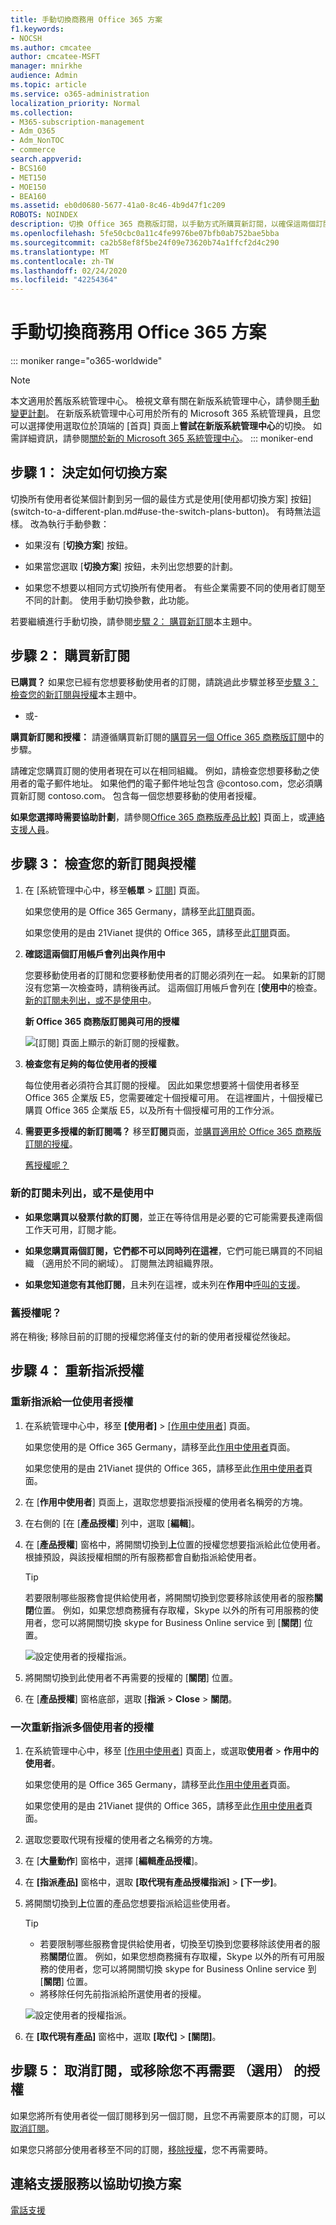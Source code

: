 ```yaml
---
title: 手動切換商務用 Office 365 方案
f1.keywords:
- NOCSH
ms.author: cmcatee
author: cmcatee-MSFT
manager: mnirkhe
audience: Admin
ms.topic: article
ms.service: o365-administration
localization_priority: Normal
ms.collection:
- M365-subscription-management
- Adm_O365
- Adm_NonTOC
- commerce
search.appverid:
- BCS160
- MET150
- MOE150
- BEA160
ms.assetid: eb0d0680-5677-41a0-8c46-4b9d47f1c209
ROBOTS: NOINDEX
description: 切換 Office 365 商務版訂閱，以手動方式所購買新訂閱，以確保這兩個訂閱的列和作用。
ms.openlocfilehash: 5fe50cbc0a11c4fe9976be07bfb0ab752bae5bba
ms.sourcegitcommit: ca2b58ef8f5be24f09e73620b74a1ffcf2d4c290
ms.translationtype: MT
ms.contentlocale: zh-TW
ms.lasthandoff: 02/24/2020
ms.locfileid: "42254364"
---
```

# <a name="switch-office-365-for-business-plans-manually"></a>手動切換商務用 Office 365 方案

::: moniker range="o365-worldwide"
> [!NOTE]
> 本文適用於舊版系統管理中心。 檢視文章有關在新版系統管理中心，請參閱[手動變更計劃](change-plans-manually.md)。 在新版系統管理中心可用於所有的 Microsoft 365 系統管理員，且您可以選擇使用選取位於頂端的 [首頁] 頁面上**嘗試在新版系統管理中心**的切換。 如需詳細資訊，請參閱[關於新的 Microsoft 365 系統管理中心](../../admin/microsoft-365-admin-center-preview.md)。
::: moniker-end

## <a name="step-1-decide-how-to-switch-plans"></a>步驟 1： 決定如何切換方案

切換所有使用者從某個計劃到另一個的最佳方式是使用[使用都切換方案] 按鈕](switch-to-a-different-plan.md#use-the-switch-plans-button)。 有時無法這樣。 改為執行手動參數：
  
- 如果沒有 [**切換方案**] 按鈕。

- 如果當您選取 [**切換方案**] 按鈕，未列出您想要的計劃。

- 如果您不想要以相同方式切換所有使用者。 有些企業需要不同的使用者訂閱至不同的計劃。 使用手動切換參數，此功能。

若要繼續進行手動切換，請參閱[步驟 2： 購買新訂閱](#step-2-buy-a-new-subscription)本主題中。
  
## <a name="step-2-buy-a-new-subscription"></a>步驟 2： 購買新訂閱

 **已購買？** 如果您已經有您想要移動使用者的訂閱，請跳過此步驟並移至[步驟 3： 檢查您的新訂閱與授權](#step-3-check-your-new-subscription-and-licenses)本主題中。
  
- 或-
  
 **購買新訂閱和授權：** 請遵循購買新訂閱的[購買另一個 Office 365 商務版訂閱](../buy-another-subscription.md)中的步驟。
  
請確定您購買訂閱的使用者現在可以在相同組織。 例如，請檢查您想要移動之使用者的電子郵件地址。 如果他們的電子郵件地址包含 @contoso.com，您必須購買新訂閱 contoso.com。 包含每一個您想要移動的使用者授權。
  
 **如果您選擇時需要協助計劃**，請參閱[Office 365 商務版產品比較](https://go.microsoft.com/fwlink/p/?linkid=842056)] 頁面上，或[連絡支援人員](../../admin/contact-support-for-business-products.md)。
  
## <a name="step-3-check-your-new-subscription-and-licenses"></a>步驟 3： 檢查您的新訂閱與授權

1. 在 [系統管理中心中，移至**帳單** \> <a href="https://go.microsoft.com/fwlink/p/?linkid=842054" target="_blank">訂閱</a>] 頁面。

    如果您使用的是 Office 365 Germany，請移至此<a href="https://go.microsoft.com/fwlink/p/?linkid=847745" target="_blank">訂閱</a>頁面。

    如果您使用的是由 21Vianet 提供的 Office 365，請移至此<a href="https://go.microsoft.com/fwlink/p/?linkid=850626" target="_blank">訂閱</a>頁面。

2. **確認這兩個訂用帳戶會列出與作用中**

    您要移動使用者的訂閱和您要移動使用者的訂閱必須列在一起。 如果新的訂閱沒有您第一次檢查時，請稍後再試。 這兩個訂用帳戶會列在 [**使用中**的檢查。 [新的訂閱未列出，或不是使用中](#the-new-subscription-isnt-listed-or-isnt-active)。

   **新 Office 365 商務版訂閱與可用的授權**

    ![[訂閱] 頁面上顯示的新訂閱的授權數。](../../admin/media/65a73e96-7c95-4daa-b6ec-71a4bf74dda5.png)
  
3. **檢查您有足夠的每位使用者的授權**

    每位使用者必須符合其訂閱的授權。 因此如果您想要將十個使用者移至 Office 365 企業版 E5，您需要確定十個授權可用。 在這裡圖片，十個授權已購買 Office 365 企業版 E5，以及所有十個授權可用的工作分派。

4. **需要更多授權的新訂閱嗎？** 移至**訂閱**頁面，並[購買適用於 Office 365 商務版訂閱的授權](../licenses/buy-licenses.md)。
  
    [舊授權呢？](#what-about-the-old-licenses)

### <a name="the-new-subscription-isnt-listed-or-isnt-active"></a>新的訂閱未列出，或不是使用中

- **如果您購買以發票付款的訂閱**，並正在等待信用是必要的它可能需要長達兩個工作天可用，訂閱才能。

- **如果您購買兩個訂閱，它們都不可以同時列在這裡**，它們可能已購買的不同組織 （適用於不同的網域）。 訂閱無法跨組織界限。

- **如果您知道您有其他訂閱**，且未列在這裡，或未列在**作用中**[呼叫的支援](../../admin/contact-support-for-business-products.md)。

### <a name="what-about-the-old-licenses"></a>舊授權呢？

將在稍後; 移除目前的訂閱的授權您將僅支付的新的使用者授權從然後起。
  
## <a name="step-4-reassign-licenses"></a>步驟 4： 重新指派授權

### <a name="reassign-a-license-for-one-user"></a>重新指派給一位使用者授權

1. 在系統管理中心中，移至 **[使用者]** \> <a href="https://go.microsoft.com/fwlink/p/?linkid=834822" target="_blank">[作用中使用者]</a> 頁面。

    如果您使用的是 Office 365 Germany，請移至此<a href="https://go.microsoft.com/fwlink/p/?linkid=847686" target="_blank">作用中使用者</a>頁面。

    如果您使用的是由 21Vianet 提供的 Office 365，請移至此<a href="https://go.microsoft.com/fwlink/p/?linkid=850628" target="_blank">作用中使用者</a>頁面。

2. 在 [**作用中使用者**] 頁面上，選取您想要指派授權的使用者名稱旁的方塊。

3. 在右側的 [在 [**產品授權**] 列中，選取 [**編輯**]。

4. 在 [**產品授權**] 窗格中，將開關切換到**上**位置的授權您想要指派給此位使用者。 根據預設，與該授權相關的所有服務都會自動指派給使用者。

    > [!TIP]
    > 若要限制哪些服務會提供給使用者，將開關切換到您要移除該使用者的服務**關閉**位置。 例如，如果您想商務擁有存取權，Skype 以外的所有可用服務的使用者，您可以將開關切換 skype for Business Online service 到 [**關閉**] 位置。
  
    ![設定使用者的授權指派。](../../admin/media/5e53a979-6b08-4981-bb0b-fa657146334b.png)
  
5. 將開關切換到此使用者不再需要的授權的 [**關閉**] 位置。

6. 在 [**產品授權**] 窗格底部，選取 [**指派** \> **Close** \> **關閉**。

### <a name="reassign-licenses-for-multiple-users-at-once"></a>一次重新指派多個使用者的授權

1. 在系統管理中心中，移至 [<a href="https://go.microsoft.com/fwlink/p/?linkid=834822" target="_blank">作用中使用者</a>] 頁面上，或選取**使用者** \> **作用中的使用者**。

    如果您使用的是 Office 365 Germany，請移至此<a href="https://go.microsoft.com/fwlink/p/?linkid=847686" target="_blank">作用中使用者</a>頁面。

    如果您使用的是由 21Vianet 提供的 Office 365，請移至此<a href="https://go.microsoft.com/fwlink/p/?linkid=850628" target="_blank">作用中使用者</a>頁面。

2. 選取您要取代現有授權的使用者之名稱旁的方塊。

3. 在 [**大量動作**] 窗格中，選擇 [**編輯產品授權**]。

4. 在 **[指派產品]** 窗格中，選取 **[取代現有產品授權指派]** \> **[下一步]**。

5. 將開關切換到**上**位置的產品您想要指派給這些使用者。

    > [!TIP]
    > - 若要限制哪些服務會提供給使用者，切換至切換到您要移除該使用者的服務**關閉**位置。 例如，如果您想商務擁有存取權，Skype 以外的所有可用服務的使用者，您可以將開關切換 skype for Business Online service 到 [**關閉**] 位置。
    > - 將移除任何先前指派給所選使用者的授權。
  
    ![設定使用者的授權指派。](../../admin/media/5e53a979-6b08-4981-bb0b-fa657146334b.png)
  
6. 在 **[取代現有產品]** 窗格中，選取 **[取代]** \> **[關閉]**。

## <a name="step-5-cancel-subscriptions-or-remove-licenses-that-you-no-longer-need-optional"></a>步驟 5： 取消訂閱，或移除您不再需要 （選用） 的授權

如果您將所有使用者從一個訂閱移到另一個訂閱，且您不再需要原本的訂閱，可以[取消訂閱](cancel-your-subscription.md)。
  
如果您只將部分使用者移至不同的訂閱，[移除授權](../licenses/remove-licenses-from-subscription.md)，您不再需要時。
  
## <a name="call-support-to-help-you-switch-plans"></a>連絡支援服務以協助切換方案

[電話支援](../../admin/contact-support-for-business-products.md)
